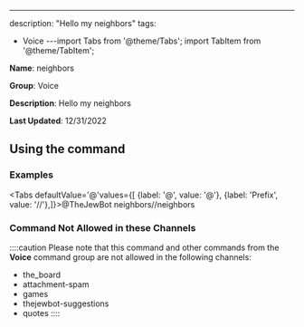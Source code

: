 ---
description: "Hello my neighbors"
tags:
  - Voice
---import Tabs from '@theme/Tabs';
import TabItem from '@theme/TabItem';

**Name**: neighbors

**Group**: Voice

**Description**: Hello my neighbors

**Last Updated**: 12/31/2022

## Using the command

### Examples
<Tabs defaultValue='@'values={[ {label: '@', value: '@'}, {label: 'Prefix', value: '//'},]}><TabItem value='@'>@TheJewBot neighbors</TabItem><TabItem value='//'>//neighbors</TabItem></Tabs>

### Command Not Allowed in these Channels
::::caution Please note that this command and other commands from the **Voice** command group are not allowed in the following channels:
- the_board
- attachment-spam
- games
- thejewbot-suggestions
- quotes
::::
